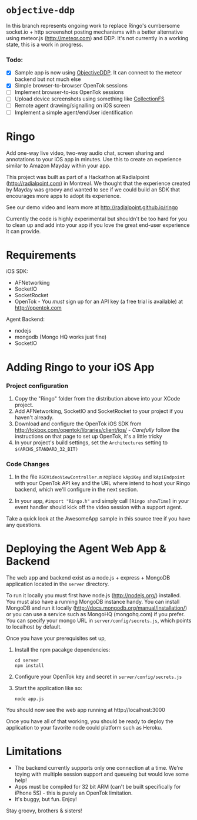 `objective-ddp`
===============

In this branch represents ongoing work to replace Ringo's cumbersome socket.io + http screenshot posting mechanisms with a better alternative using meteor.js (http://meteor.com) and DDP. It's not currently in a working state, this is a work in progress.

### Todo:

- [x] Sample app is now using [ObjectiveDDP](https://github.com/boundsj/ObjectiveDDP). It can connect to the meteor backend but not much else
- [x] Simple browser-to-browser OpenTok sessions
- [ ] Implement browser-to-ios OpenTok sessions
- [ ] Upload device screenshots using something like [CollectionFS](https://github.com/CollectionFS/Meteor-CollectionFS)
- [ ] Remote agent drawing/signalling on iOS screen
- [ ] Implement a simple agent/endUser identification

Ringo
============

Add one-way live video, two-way audio chat, screen sharing and annotations to your iOS app in minutes.
Use this to create an experience similar to Amazon Mayday within your app.

This project was built as part of a Hackathon at Radialpoint (http://radialpoint.com) in Montreal. We thought
that the experience created by Mayday was groovy and wanted to see if we could build an SDK that encourages
more apps to adopt its experience.

See our demo video and learn more at http://radialpoint.github.io/ringo

Currently the code is highly experimental but shouldn't be too hard for you to clean up
and add into your app if you love the great end-user experience it can provide.

Requirements
============

iOS SDK:
 * AFNetworking
 * SocketIO
 * SocketRocket
 * OpenTok - You *must* sign up for an API key (a free trial is available) at http://opentok.com

Agent Backend:
 * nodejs
 * mongodb (Mongo HQ works just fine)
 * SocketIO

Adding Ringo to your iOS App
===========

### Project configuration

1. Copy the "Ringo" folder from the distribution above into your XCode project.
2. Add AFNetworking, SocketIO and SocketRocket to your project if you haven't already.
3. Download and configure the OpenTok iOS SDK from http://tokbox.com/opentok/libraries/client/ios/ - *Carefully* follow the instructions on that page to set up OpenTok, it's a little tricky
4. In your project's build settings, set the `Architectures` setting to `$(ARCHS_STANDARD_32_BIT)`

### Code Changes

1. In the file `RGOVideoViewController.m` replace `kApiKey` and `kApiEndpoint` with your OpenTok API key and the URL where intend to host your Ringo backend, which we'll configure in the next section.

2. In your app, `#import "Ringo.h"` and simply call `[Ringo showTime]` in your event handler should kick off the video session with a support agent.

Take a quick look at the AwesomeApp sample in this source tree if you have any questions.

Deploying the Agent Web App & Backend
===========

The web app and backend exist as a node.js + express + MongoDB application located in the `server` directory.

To run it locally you must first have node.js (http://nodejs.org/) installed. You must also have a  running MongoDB instance handy. You can install MongoDB and run it locally (http://docs.mongodb.org/manual/installation/) or you can use a service such as MongoHQ (mongohq.com) if you prefer. You can specify your mongo URL in `server/config/secrets.js`, which points to localhost by default.

Once you have your prerequisites set up,

1. Install the npm pacakge dependencies:

    ```
    cd server
    npm install
    ```
2. Configure your OpenTok key and secret in `server/config/secrets.js`
3. Start the application like so:
    ```
    node app.js
    ```

You should now see the web app running at http://localhost:3000

Once you have all of that working, you should be ready to deploy the application to your favorite node could platform such as Heroku.


Limitations
===========

* The backend currently supports only one connection at a time. We're toying with multiple session support and queueing but would love some help!
* Apps must be compiled for 32 bit ARM (can't be built specifically for iPhone 5S) - this is purely an OpenTok limitation.
* It's buggy, but fun. Enjoy!


Stay groovy, brothers & sisters!
